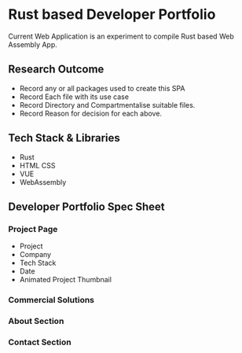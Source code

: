 # Rust based Developer Portfolio
Current Web Application is an experiment to compile Rust based Web Assembly App.

## Research Outcome
 - Record any or all packages used to create this SPA
 - Record Each file with its use case
 - Record Directory and Compartmentalise suitable files.
 - Record Reason for decision for each above.

## Tech Stack & Libraries
 - Rust
 - HTML CSS
 - VUE
 - WebAssembly

## Developer Portfolio Spec Sheet
### Project Page
 - Project
 - Company
 - Tech Stack
 - Date
 - Animated Project Thumbnail

### Commercial Solutions

### About Section

### Contact Section
